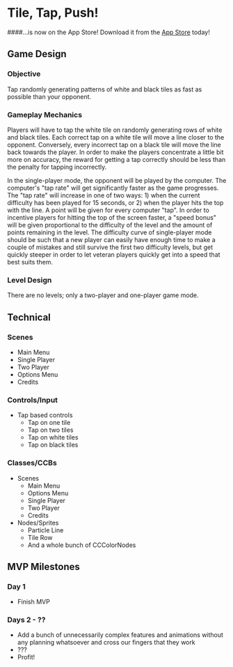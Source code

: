 # Tile, Tap, Push!

####...is now on the App Store! Download it from the [App Store](https://itunes.apple.com/us/app/tile-tap-push!/id1016306913?ls=1&mt=8) today!

## Game Design

### Objective
Tap randomly generating patterns of white and black tiles as fast as possible than your opponent.

### Gameplay Mechanics
Players will have to tap the white tile on randomly generating rows of white and black tiles. Each correct tap on a white tile will move a line closer to the opponent. Conversely, every incorrect tap on a black tile will move the line back towards the player. In order to make the players concentrate a little bit more on accuracy, the reward for getting a tap correctly should be less than the penalty for tapping incorrectly.

In the single-player mode, the opponent will be played by the computer. The computer's "tap rate" will get significantly faster as the game progresses. The "tap rate" will increase in one of two ways: 1) when the current difficulty has been played for 15 seconds, or 2) when the player hits the top with the line. A point will be given for every computer "tap". In order to incentive players for hitting the top of the screen faster, a "speed bonus" will be given proportional to the difficulty of the level and the amount of points remaining in the level. The difficulty curve of single-player mode should be such that a new player can easily have enough time to make a couple of mistakes and still survive the first two difficulty levels, but get quickly steeper in order to let veteran players quickly get into a speed that best suits them. 

### Level Design
There are no levels; only a two-player and one-player game mode.

## Technical

### Scenes
* Main Menu
* Single Player
* Two Player
* Options Menu
* Credits

### Controls/Input
* Tap based controls
  * Tap on one tile
  * Tap on two tiles
  * Tap on white tiles
  * Tap on black tiles

### Classes/CCBs
* Scenes
  * Main Menu
  * Options Menu
  * Single Player
  * Two Player
  * Credits
* Nodes/Sprites
  * Particle Line
  * Tile Row
  * And a whole bunch of CCColorNodes

## MVP Milestones

### Day 1
* Finish MVP

### Days 2 - ??
* Add a bunch of unnecessarily complex features and animations without any planning whatsoever and cross our fingers that they work
* ???
* Profit!
